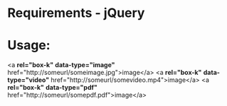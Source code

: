 # Requirements - jQuery

# Usage:
&lt;a <strong>rel=&quot;box-k&quot;</strong> <strong>data-type=&quot;image&quot;</strong> href=&quot;http://someurl/someimage.jpg&quot;&gt;image&lt;/a&gt;
&lt;a <strong>rel=&quot;box-k&quot;</strong> <strong>data-type=&quot;video&quot;</strong> href=&quot;http://someurl/somevideo.mp4&quot;&gt;image&lt;/a&gt;
&lt;a <strong>rel=&quot;box-k&quot;</strong> <strong>data-type=&quot;pdf&quot;</strong> href=&quot;http://someurl/somepdf.pdf&quot;&gt;image&lt;/a&gt;